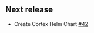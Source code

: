 ## Next release

- Create Cortex Helm Chart [#42](https://github.com/StrangeBeeCorp/helm-charts/pull/42)
